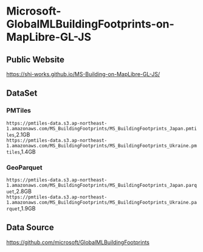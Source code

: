 # Microsoft-GlobalMLBuildingFootprints-on-MapLibre-GL-JS
## Public Website
https://shi-works.github.io/MS-Building-on-MapLibre-GL-JS/

## DataSet 
### PMTiles
`https://pmtiles-data.s3.ap-northeast-1.amazonaws.com/MS_BuildingFootprints/MS_BuildingFootprints_Japan.pmtiles`,2.1GB  
`https://pmtiles-data.s3.ap-northeast-1.amazonaws.com/MS_BuildingFootprints/MS_BuildingFootprints_Ukraine.pmtiles`,1.4GB  

### GeoParquet
`https://pmtiles-data.s3.ap-northeast-1.amazonaws.com/MS_BuildingFootprints/MS_BuildingFootprints_Japan.parquet`,2.8GB  
`https://pmtiles-data.s3.ap-northeast-1.amazonaws.com/MS_BuildingFootprints/MS_BuildingFootprints_Ukraine.parquet`,1.9GB  

## Data Source
https://github.com/microsoft/GlobalMLBuildingFootprints
